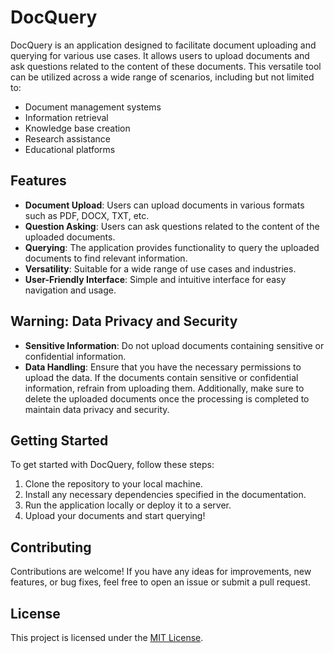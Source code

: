 # DocQuery

DocQuery is an application designed to facilitate document uploading and querying for various use cases. It allows users to upload documents and ask questions related to the content of these documents. This versatile tool can be utilized across a wide range of scenarios, including but not limited to:

- Document management systems
- Information retrieval
- Knowledge base creation
- Research assistance
- Educational platforms

## Features

- **Document Upload**: Users can upload documents in various formats such as PDF, DOCX, TXT, etc.
- **Question Asking**: Users can ask questions related to the content of the uploaded documents.
- **Querying**: The application provides functionality to query the uploaded documents to find relevant information.
- **Versatility**: Suitable for a wide range of use cases and industries.
- **User-Friendly Interface**: Simple and intuitive interface for easy navigation and usage.

## Warning: Data Privacy and Security

- **Sensitive Information**: Do not upload documents containing sensitive or confidential information.
- **Data Handling**: Ensure that you have the necessary permissions to upload the data. If the documents contain sensitive or confidential information, refrain from uploading them. Additionally, make sure to delete the uploaded documents once the processing is completed to maintain data privacy and security.

## Getting Started

To get started with DocQuery, follow these steps:

1. Clone the repository to your local machine.
2. Install any necessary dependencies specified in the documentation.
3. Run the application locally or deploy it to a server.
4. Upload your documents and start querying!

## Contributing

Contributions are welcome! If you have any ideas for improvements, new features, or bug fixes, feel free to open an issue or submit a pull request.

## License

This project is licensed under the [MIT License](LICENSE).
